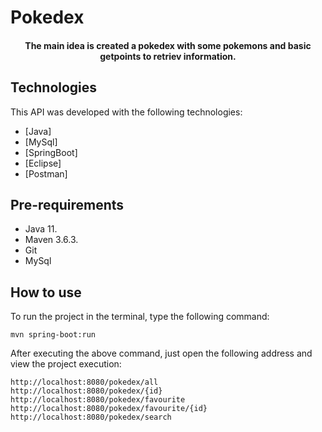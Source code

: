 # Pokedex
<h4 align="center">
  <p>The main idea is created a pokedex with some pokemons and basic getpoints to retriev information.</p>
</h4>


## Technologies

This API was developed with the following technologies:

-  [Java]
-  [MySql]
-  [SpringBoot]
-  [Eclipse]
-  [Postman]

## Pre-requirements

- Java 11.
- Maven 3.6.3.
- Git
- MySql

## How to use

To run the project in the terminal, type the following command:

    mvn spring-boot:run

After executing the above command, just open the following address and view the project execution:

    http://localhost:8080/pokedex/all
    http://localhost:8080/pokedex/{id}
    http://localhost:8080/pokedex/favourite
    http://localhost:8080/pokedex/favourite/{id}
    http://localhost:8080/pokedex/search
    


